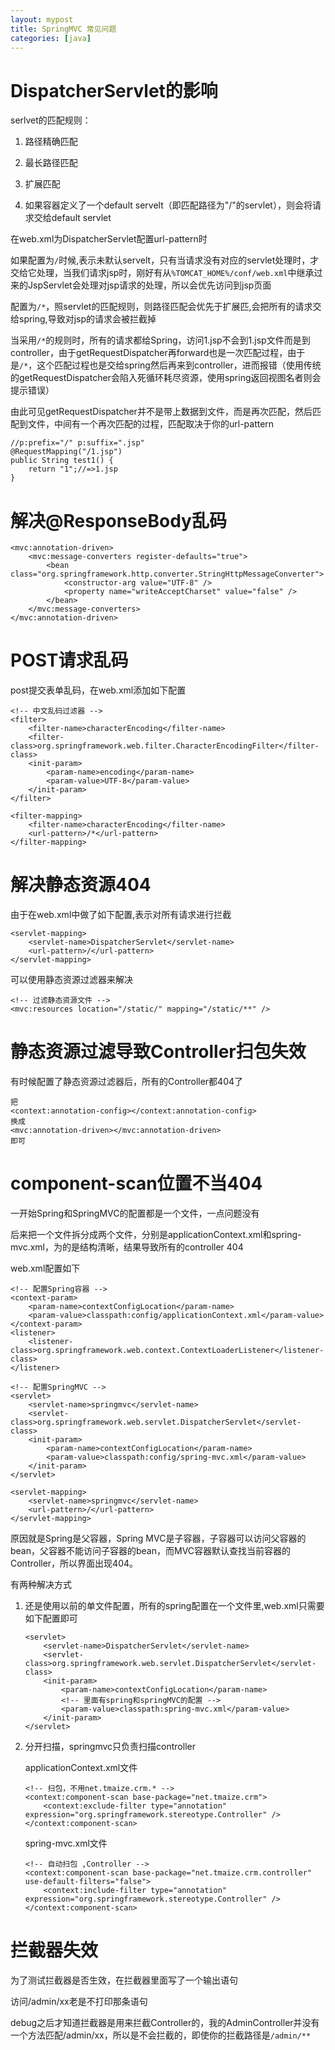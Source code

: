 ```yaml
---
layout: mypost
title: SpringMVC 常见问题
categories: [java]
---
```


# DispatcherServlet的影响

serlvet的匹配规则：

1. 路径精确匹配

2. 最长路径匹配

3. 扩展匹配

4. 如果容器定义了一个default servelt（即匹配路径为"/"的servlet），则会将请求交给default servlet

在web.xml为DispatcherServlet配置url-pattern时

如果配置为`/`时候,表示未默认servelt，只有当请求没有对应的servlet处理时，才交给它处理，当我们请求jsp时，刚好有从`%TOMCAT_HOME%/conf/web.xml`中继承过来的JspServlet会处理对jsp请求的处理，所以会优先访问到jsp页面

配置为`/*`，照servlet的匹配规则，则路径匹配会优先于扩展匹,会把所有的请求交给spring,导致对jsp的请求会被拦截掉

当采用`/*`的规则时，所有的请求都给Spring，访问1.jsp不会到1.jsp文件而是到controller，由于getRequestDispatcher再forward也是一次匹配过程，由于是`/*`，这个匹配过程也是交给spring然后再来到controller，进而报错（使用传统的getRequestDispatcher会陷入死循环耗尽资源，使用spring返回视图名者则会提示错误）

由此可见getRequestDispatcher并不是带上数据到文件，而是再次匹配，然后匹配到文件，中间有一个再次匹配的过程，匹配取决于你的url-pattern

```
//p:prefix="/" p:suffix=".jsp"
@RequestMapping("/1.jsp")
public String test1() {
    return "1";//=>1.jsp
}
```

# 解决@ResponseBody乱码

```
<mvc:annotation-driven>
    <mvc:message-converters register-defaults="true">
        <bean class="org.springframework.http.converter.StringHttpMessageConverter">
            <constructor-arg value="UTF-8" />
            <property name="writeAcceptCharset" value="false" />
        </bean>
    </mvc:message-converters>
</mvc:annotation-driven>
```

# POST请求乱码

post提交表单乱码，在web.xml添加如下配置

```
<!-- 中文乱码过滤器 -->
<filter>
    <filter-name>characterEncoding</filter-name>
    <filter-class>org.springframework.web.filter.CharacterEncodingFilter</filter-class>
    <init-param>
        <param-name>encoding</param-name>
        <param-value>UTF-8</param-value>
    </init-param>
</filter>

<filter-mapping>
    <filter-name>characterEncoding</filter-name>
    <url-pattern>/*</url-pattern>
</filter-mapping>
```


# 解决静态资源404

由于在web.xml中做了如下配置,表示对所有请求进行拦截

```
<servlet-mapping>
    <servlet-name>DispatcherServlet</servlet-name>
    <url-pattern>/</url-pattern>
</servlet-mapping>
```

可以使用静态资源过滤器来解决

```
<!-- 过滤静态资源文件 -->
<mvc:resources location="/static/" mapping="/static/**" />
```

# 静态资源过滤导致Controller扫包失效

有时候配置了静态资源过滤器后，所有的Controller都404了

```
把
<context:annotation-config></context:annotation-config>
换成
<mvc:annotation-driven></mvc:annotation-driven>
即可
```

# component-scan位置不当404

一开始Spring和SpringMVC的配置都是一个文件，一点问题没有

后来把一个文件拆分成两个文件，分别是applicationContext.xml和spring-mvc.xml，为的是结构清晰，结果导致所有的controller 404

web.xml配置如下

```
<!-- 配置Spring容器 -->
<context-param>
    <param-name>contextConfigLocation</param-name>
    <param-value>classpath:config/applicationContext.xml</param-value>
</context-param>
<listener>
    <listener-class>org.springframework.web.context.ContextLoaderListener</listener-class>
</listener>

<!-- 配置SpringMVC -->
<servlet>
    <servlet-name>springmvc</servlet-name>
    <servlet-class>org.springframework.web.servlet.DispatcherServlet</servlet-class>
    <init-param>
        <param-name>contextConfigLocation</param-name>
        <param-value>classpath:config/spring-mvc.xml</param-value>
    </init-param>
</servlet>

<servlet-mapping>
    <servlet-name>springmvc</servlet-name>
    <url-pattern>/</url-pattern>
</servlet-mapping>
```

 原因就是Spring是父容器，Spring MVC是子容器，子容器可以访问父容器的bean，父容器不能访问子容器的bean，而MVC容器默认查找当前容器的Controller，所以界面出现404。

有两种解决方式

1. 还是使用以前的单文件配置，所有的spring配置在一个文件里,web.xml只需要如下配置即可

    ```
    <servlet>
        <servlet-name>DispatcherServlet</servlet-name>
        <servlet-class>org.springframework.web.servlet.DispatcherServlet</servlet-class>
        <init-param>
            <param-name>contextConfigLocation</param-name>
            <!-- 里面有spring和springMVC的配置 -->
            <param-value>classpath:spring-mvc.xml</param-value>
        </init-param>
    </servlet>
    ```

2. 分开扫描，springmvc只负责扫描controller

    applicationContext.xml文件

    ```
    <!-- 扫包，不用net.tmaize.crm.* -->
    <context:component-scan base-package="net.tmaize.crm">
        <context:exclude-filter type="annotation" expression="org.springframework.stereotype.Controller" />
    </context:component-scan>
    ```

    spring-mvc.xml文件

    ```
    <!-- 自动扫包 ,Controller -->
    <context:component-scan base-package="net.tmaize.crm.controller" use-default-filters="false">
        <context:include-filter type="annotation" expression="org.springframework.stereotype.Controller" />
    </context:component-scan>
    ```



 # 拦截器失效

 为了测试拦截器是否生效，在拦截器里面写了一个输出语句
 
 访问/admin/xx老是不打印那条语句

debug之后才知道拦截器是用来拦截Controller的，我的AdminController并没有一个方法匹配/admin/xx，所以是不会拦截的，即使你的拦截路径是`/admin/**`


